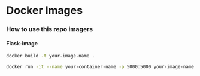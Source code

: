 # Docker Images

### How to use this repo imagers

#### Flask-image
```sh
docker build -t your-image-name .
```
```sh
docker run -it --name your-container-name -p 5000:5000 your-image-name
```
